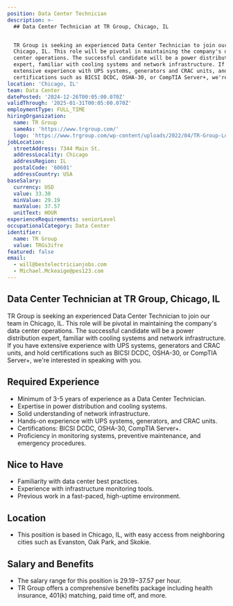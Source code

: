 ```yaml
---
position: Data Center Technician
description: >-
  ## Data Center Technician at TR Group, Chicago, IL


  TR Group is seeking an experienced Data Center Technician to join our team in
  Chicago, IL. This role will be pivotal in maintaining the company's data
  center operations. The successful candidate will be a power distribution
  expert, familiar with cooling systems and network infrastructure. If you have
  extensive experience with UPS systems, generators and CRAC units, and hold
  certifications such as BICSI DCDC, OSHA-30, or CompTIA Server+, we're i...
location: 'Chicago, IL'
team: Data Center
datePosted: '2024-12-26T00:05:00.070Z'
validThrough: '2025-01-31T00:05:00.070Z'
employmentType: FULL_TIME
hiringOrganization:
  name: TR Group
  sameAs: 'https://www.trgroup.com/'
  logo: 'https://www.trgroup.com/wp-content/uploads/2022/04/TR-Group-Logo.png'
jobLocation:
  streetAddress: 7344 Main St.
  addressLocality: Chicago
  addressRegion: IL
  postalCode: '60601'
  addressCountry: USA
baseSalary:
  currency: USD
  value: 33.38
  minValue: 29.19
  maxValue: 37.57
  unitText: HOUR
experienceRequirements: seniorLevel
occupationalCategory: Data Center
identifier:
  name: TR Group
  value: TRGs3ifre
featured: false
email:
  - will@bestelectricianjobs.com
  - Michael.Mckeaige@pes123.com
---
```




## Data Center Technician at TR Group, Chicago, IL

TR Group is seeking an experienced Data Center Technician to join our team in Chicago, IL. This role will be pivotal in maintaining the company's data center operations. The successful candidate will be a power distribution expert, familiar with cooling systems and network infrastructure. If you have extensive experience with UPS systems, generators and CRAC units, and hold certifications such as BICSI DCDC, OSHA-30, or CompTIA Server+, we're interested in speaking with you.

## Required Experience 

- Minimum of 3-5 years of experience as a Data Center Technician.
- Expertise in power distribution and cooling systems.
- Solid understanding of network infrastructure.
- Hands-on experience with UPS systems, generators, and CRAC units.
- Certifications: BICSI DCDC, OSHA-30, CompTIA Server+.
- Proficiency in monitoring systems, preventive maintenance, and emergency procedures.

## Nice to Have

- Familiarity with data center best practices.
- Experience with infrastructure monitoring tools.
- Previous work in a fast-paced, high-uptime environment.

## Location

- This position is based in Chicago, IL, with easy access from neighboring cities such as Evanston, Oak Park, and Skokie.

## Salary and Benefits

- The salary range for this position is $29.19-$37.57 per hour.
- TR Group offers a comprehensive benefits package including health insurance, 401(k) matching, paid time off, and more.